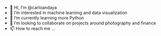 - 👋 Hi, I’m @carloandaya
- 👀 I’m interested in machine learning and data visualization
- 🌱 I’m currently learning more Python
- 💞️ I’m looking to collaborate on projects around photography and finance
- 📫 How to reach me ...

<!---
carloandaya/carloandaya is a ✨ special ✨ repository because its `README.md` (this file) appears on your GitHub profile.
You can click the Preview link to take a look at your changes.
--->
